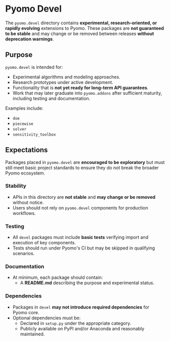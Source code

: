 # Pyomo Devel

The `pyomo.devel` directory contains **experimental, research-oriented, or
rapidly evolving** extensions to Pyomo. These packages are **not guaranteed to
be stable** and may change or be removed between releases **without
deprecation warnings**.

## Purpose

`pyomo.devel` is intended for:

- Experimental algorithms and modeling approaches.
- Research prototypes under active development.
- Functionality that is **not yet ready for long-term API guarantees**.
- Work that may later graduate into `pyomo.addons` after sufficient
  maturity, including testing and documentation.

Examples include:
- `doe`
- `piecewise`
- `solver`
- `sensitivity_toolbox`

## Expectations

Packages placed in `pyomo.devel` are **encouraged to be exploratory** but must
still meet basic project standards to ensure they do not break the broader
Pyomo ecosystem.

### Stability
- APIs in this directory are **not stable** and **may change or be removed**
  without notice.
- Users should not rely on `pyomo.devel` components for production workflows.

### Testing
- All `devel` packages must include **basic tests** verifying import and
  execution of key components.
- Tests should run under Pyomo's CI but may be skipped in qualifying scenarios.

### Documentation
- At minimum, each package should contain:
  - A **README.md** describing the purpose and experimental status.

### Dependencies
- Packages in `devel` **may not introduce required dependencies** for Pyomo core.
- Optional dependencies must be:
  - Declared in `setup.py` under the appropriate category.
  - Publicly available on PyPI and/or Anaconda and reasonably maintained.
